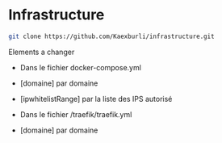 #  Infrastructure

```bash
git clone https://github.com/Kaexburli/infrastructure.git
```
Elements a changer 
- Dans le fichier docker-compose.yml
 - [domaine] par domaine
 - [ipwhitelistRange] par la liste des IPS autorisé

- Dans le fichier /traefik/traefik.yml
 - [domaine] par domaine
